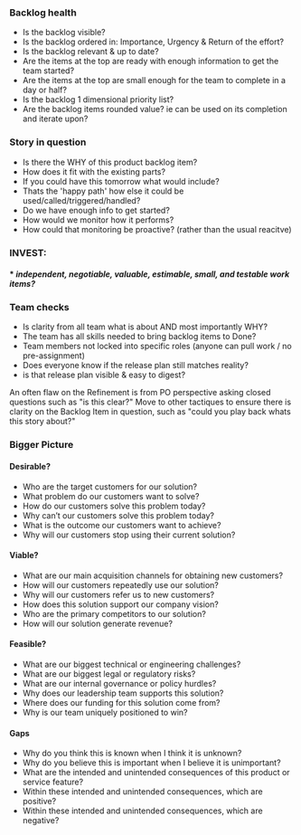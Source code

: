 ### Backlog health
* Is the backlog visible?
* Is the backlog ordered in: Importance, Urgency & Return of the effort?
* Is the backlog relevant & up to date?
* Are the items at the top are ready with enough information to get the team started?
* Are the items at the top are small enough for the team to complete in a day or half?
* Is the backlog 1 dimensional priority list?
* Are the backlog items rounded value? ie can be used on its completion and iterate upon?

### Story in question
* Is there the WHY of this product backlog item?
* How does it fit with the existing parts?
* If you could have this tomorrow what would include?
* Thats the 'happy path' how else it could be used/called/triggered/handled?
* Do we have enough info to get started?
* How would we monitor how it performs?
* How could that monitoring be proactive? (rather than the usual reacitve)

### INVEST: 
#### * _independent, negotiable, valuable, estimable, small, and testable work items?_

### Team checks
* Is clarity from all team what is about AND most importantly WHY?
* The team has all skills needed to bring backlog items to Done?
* Team members not locked into specific roles (anyone can pull work / no pre-assignment)
* Does everyone know if the release plan still matches reality? 
* is that release plan visible & easy to digest?

An often flaw on the Refinement is from PO perspective asking closed questions such as "is this clear?" Move to other tactiques to ensure there is clarity on the Backlog Item in question, such as "could you play back whats this story about?"

### Bigger Picture
#### Desirable?
* Who are the target customers for our solution?
* What problem do our customers want to solve? 
* How do our customers solve this problem today?
* Why can’t our customers solve this problem today?
* What is the outcome our customers want to achieve?
* Why will our customers stop using their current solution?

#### Viable?
* What are our main acquisition channels for obtaining new customers?
* How will our customers repeatedly use our solution?
* Why will our customers refer us to new customers?
* How does this solution support our company vision?
* Who are the primary competitors to our solution?
* How will our solution generate revenue?

#### Feasible?
* What are our biggest technical or engineering challenges?
* What are our biggest legal or regulatory risks?
* What are our internal governance or policy hurdles?
* Why does our leadership team supports this solution?
* Where does our funding for this solution come from?
* Why is our team uniquely positioned to win?

#### Gaps
* Why do you think this is known when I think it is unknown?
* Why do you believe this is important when I believe it is unimportant?
* What are the intended and unintended consequences of this product or service feature?
* Within these intended and unintended consequences, which are positive?
* Within these intended and unintended consequences, which are negative?
